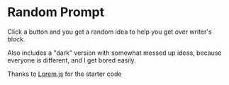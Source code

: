 <h1>Random Prompt</h1>

Click a button and you get a random idea to help you get over writer's block. 

Also includes a "dark" version with somewhat messed up ideas, because everyone is different, and I get bored easily. 

Thanks to [Lorem.js](https://github.com/f/loremjs) for the starter code

